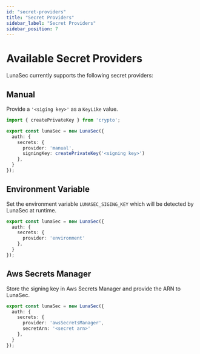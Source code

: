 ```yaml
---
id: "secret-providers"
title: "Secret Providers"
sidebar_label: "Secret Providers"
sidebar_position: 7
---
```


# Available Secret Providers

LunaSec currently supports the following secret providers:

## Manual

Provide a `'<siging key>'` as a `KeyLike` value.

```typescript
import { createPrivateKey } from 'crypto';

export const lunaSec = new LunaSec({
  auth: {
    secrets: {
      provider: 'manual',
      signingKey: createPrivateKey('<signing key>')
    },
  }
});
```

## Environment Variable

Set the environment variable `LUNASEC_SIGING_KEY` which will be detected by LunaSec at runtime.

```typescript
export const lunaSec = new LunaSec({
  auth: {
    secrets: {
      provider: 'environment'
    },
  }
});
```

## Aws Secrets Manager

Store the signing key in Aws Secrets Manager and provide the ARN to LunaSec.

```typescript
export const lunaSec = new LunaSec({
  auth: {
    secrets: {
      provider: 'awsSecretsManager',
      secretArn: '<secret arn>'
    },
  }
});
```
